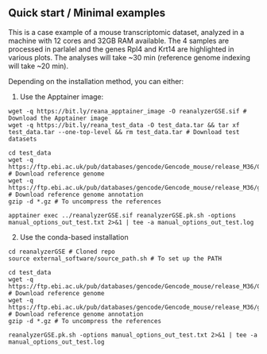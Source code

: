 ## Quick start / Minimal examples

This is a case example of a mouse transcriptomic dataset, analyzed in a machine with 12 cores and 32GB RAM available. The 4 samples are processed in parlalel and the genes Rpl4 and Krt14 are highlighted in various plots. 
The analyses will take ~30 min (reference genome indexing will take ~20 min).

Depending on the installation method, you can either:

1) Use the Apptainer image:

```
wget -q https://bit.ly/reana_apptainer_image -O reanalyzerGSE.sif # Download the Apptainer image
wget -q https://bit.ly/reana_test_data -O test_data.tar && tar xf test_data.tar --one-top-level && rm test_data.tar # Download test datasets

cd test_data
wget -q https://ftp.ebi.ac.uk/pub/databases/gencode/Gencode_mouse/release_M36/GRCm39.primary_assembly.genome.fa.gz # Download reference genome
wget -q https://ftp.ebi.ac.uk/pub/databases/gencode/Gencode_mouse/release_M36/gencode.vM36.primary_assembly.basic.annotation.gtf.gz # Download reference genome annotation
gzip -d *.gz # To uncompress the references

apptainer exec ../reanalyzerGSE.sif reanalyzerGSE.pk.sh -options manual_options_out_test.txt 2>&1 | tee -a manual_options_out_test.log
```

2) Use the conda-based installation
```
cd reanalyzerGSE # Cloned repo
source external_software/source_path.sh # To set up the PATH

cd test_data
wget -q https://ftp.ebi.ac.uk/pub/databases/gencode/Gencode_mouse/release_M36/GRCm39.primary_assembly.genome.fa.gz # Download reference genome
wget -q https://ftp.ebi.ac.uk/pub/databases/gencode/Gencode_mouse/release_M36/gencode.vM36.primary_assembly.basic.annotation.gtf.gz # Download reference genome annotation
gzip -d *.gz # To uncompress the references

reanalyzerGSE.pk.sh -options manual_options_out_test.txt 2>&1 | tee -a manual_options_out_test.log
```


